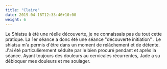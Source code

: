 ```yaml
---
title: "Claire"
date: 2019-04-18T12:33:46+10:00
weight: 6
---
```


Le Shiatsu à été une réelle découverte, je ne connaissais pas du tout cette pratique. La 1er séance a donc été une séance "découverte initiation" . Le shiatsu m'a permis d'être dans un moment de relâchement et de détente. J'ai été particulièrement séduite par le bien procuré pendant et après la séance. Ayant toujours des douleurs au cervicales récurrentes, Jade a su débloquer mes douleurs et me soulager.
